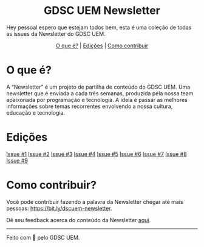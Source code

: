   <h1 align="center">
    GDSC UEM Newsletter
  </h1>

Hey pessoal espero que estejam todos bem, esta é uma coleção de todas as issues da Newsletter do GDSC UEM.

<p align="center">
<a href="#o-que-é">O que é?</a> |
<a href="#edições">Edições</a> |
<a href="#como-contribuir">Como contribuir</a>
</p>

# O que é?
A “Newsletter” é um projeto de partilha de conteúdo do GDSC UEM. Uma newsletter que é enviada a cada três semanas, produzida pela nossa team apaixonada por programação e tecnologia. A ideia é passar as melhores informações sobre temas recorrentes envolvendo a nossa cultura, educação e tecnologia.

# Edições
[Issue #1](https://github.com/DSC-Eduardo-Mondlane-University/newsletter/tree/main/2021/issue-1)
[Issue #2](https://github.com/DSC-Eduardo-Mondlane-University/newsletter/tree/main/2021/issue-2)
[Issue #3](https://github.com/DSC-Eduardo-Mondlane-University/newsletter/tree/main/2021/issue-3)
[Issue #4](https://github.com/DSC-Eduardo-Mondlane-University/newsletter/tree/main/2021/issue-4)
[Issue #5](https://github.com/DSC-Eduardo-Mondlane-University/newsletter/tree/main/2021/issue-5)
[Issue #6](https://github.com/DSC-Eduardo-Mondlane-University/newsletter/tree/main/2021/issue-6)
[Issue #7](https://github.com/DSC-Eduardo-Mondlane-University/newsletter/tree/main/2021/issue-7)
[Issue #8](https://github.com/DSC-Eduardo-Mondlane-University/newsletter/tree/main/2021/issue-8)
[Issue #9](https://github.com/DSC-Eduardo-Mondlane-University/newsletter/tree/main/2021/issue-9)

# Como contribuir?
Você pode contribuir fazendo a palavra da Newsletter chegar até mais pessoas: https://bit.ly/dscuem-newsletter.

Dê seu feedback acerca do conteúdo da Newsletter [aqui](https://bit.ly/dscnewsletter-feedback).

---
Feito com 💙 pelo GDSC UEM.
